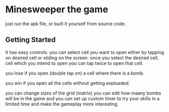 # Minesweeper the game

just run the apk file, or built it yourself from source code.



## Getting Started

It has easy controls: you can select cell you want to open either 
by tapping on desired cell or sliding on the screen.
once you select the desired cell, cell which you intend to open
you can tap twice to open that cell.

you lose if you open (double tap on) a cell where there is a bomb.

you win if you open all the cells without getting exploaded.

you can change sizes of the grid (matrix)
you can edit how maany bombs will be in the game
and you can set up custom timer to try your skills in a limited time
and make the gameplay more interesting

